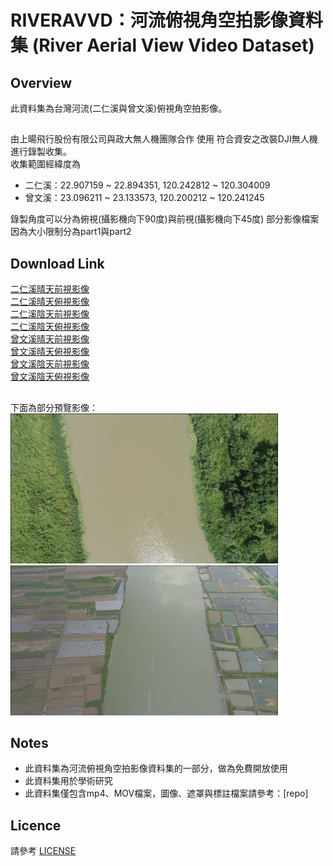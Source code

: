 # RIVERAVVD：河流俯視角空拍影像資料集 (River Aerial View Video Dataset)
## Overview
此資料集為台灣河流(二仁溪與曾文溪)俯視角空拍影像。

##
由上暘飛行股份有限公司與政大無人機團隊合作 使用 符合資安之改裝DJI無人機 進行錄製收集。  
收集範圍經緯度為  
* 二仁溪：22.907159 ~ 22.894351, 120.242812 ~ 120.304009  
* 曾文溪：23.096211 ~ 23.133573, 120.200212 ~ 120.241245
 
錄製角度可以分為俯視(攝影機向下90度)與前視(攝影機向下45度)
部分影像檔案因為大小限制分為part1與part2  
## Download Link
[二仁溪晴天前視影像](http://140.119.164.183:5000/sharing/heznaeexV)  
[二仁溪晴天俯視影像](http://140.119.164.183:5000/sharing/pUtrmm21p)  
[二仁溪陰天前視影像](http://140.119.164.183:5000/sharing/vDzxoSURO)  
[二仁溪陰天俯視影像](http://140.119.164.183:5000/sharing/mhAue6kEN)  
[曾文溪晴天前視影像](http://140.119.164.183:5000/sharing/U6YdRsJl7)  
[曾文溪晴天俯視影像](http://140.119.164.183:5000/sharing/cdpwjgA76)  
[曾文溪陰天前視影像](http://140.119.164.183:5000/sharing/q6moUjdzP)  
[曾文溪陰天俯視影像](http://140.119.164.183:5000/sharing/7Ssfp1atT)  

##
下面為部分預覽影像： 
<img src="https://github.com/nccudrone/RIVERAVVD/blob/main/image/river1.png" width="428" height="240"/> 
<img src="https://github.com/nccudrone/RIVERAVVD/blob/main/image/river2.png" width="428" height="240"/><br/>
## Notes  
* 此資料集為河流俯視角空拍影像資料集的一部分，做為免費開放使用
* 此資料集用於學術研究
* 此資料集僅包含mp4、MOV檔案，圖像、遮罩與標註檔案請參考：[repo]
## Licence
請參考 [LICENSE](https://github.com/nccudrone/RIVERAVVD/blob/main/LICENSE "link")


